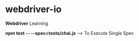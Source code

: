 # webdriver-io

__Webdriver__ Learning

__npm test -- --spec=tests/chai.js__  --> To Execute Single Spec